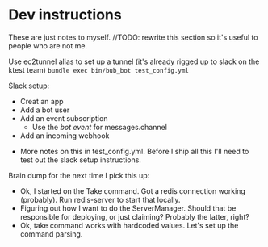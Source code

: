 # Dev instructions

These are just notes to myself.  //TODO: rewrite this section so it's useful to people who are not me.

Use ec2tunnel alias to set up a tunnel (it's already rigged up to slack on the ktest team)
`bundle exec bin/bub_bot test_config.yml`

Slack setup:
- Creat an app
- Add a bot user
- Add an event subscription
  - Use the *bot event* for messages.channel
- Add an incoming webhook
<!--- Add event subscription-->
  <!--- Enter hostname (verification should happen automatically now)-->
  <!--- Add messages.channel permission-->
- More notes on this in test_config.yml.  Before I ship all this I'll need to test out the slack setup instructions.

Brain dump for the next time I pick this up:
- Ok, I started on the Take command.  Got a redis connection working (probably).  Run redis-server to start that locally.
- Figuring out how I want to do the ServerManager.  Should that be responsible
  for deploying, or just claiming?  Probably the latter, right?
- Ok, take command works with hardcoded values.  Let's set up the command parsing.
